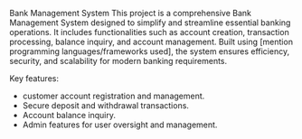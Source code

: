 Bank Management System
This project is a comprehensive Bank Management System designed to simplify and streamline essential banking operations. It includes functionalities such as account creation, transaction processing, balance inquiry, and account management. Built using [mention programming languages/frameworks used], the system ensures efficiency, security, and scalability for modern banking requirements.

Key features:
* customer account registration and management.
* Secure deposit and withdrawal transactions.
* Account balance inquiry.
* Admin features for user oversight and management.
